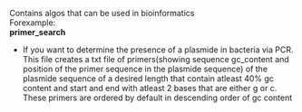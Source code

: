 Contains algos that can be used in bioinformatics  
Forexample:  
**primer_search**  
* If you want to determine the presence of a plasmide in bacteria via PCR. This file creates a txt file of primers(showing sequence gc_content and position of the primer sequence in the plasmide sequence) of the plasmide sequence of a desired length that contain atleast 40% gc content and start and end  with atleast 2 bases that are either g or c. These primers are ordered by default in descending order of gc content

